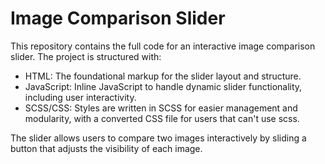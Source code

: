 # **Image Comparison Slider**
This repository contains the full code for an interactive image comparison slider. The project is structured with:

- HTML: The foundational markup for the slider layout and structure.
- JavaScript: Inline JavaScript to handle dynamic slider functionality, including user interactivity.
- SCSS/CSS: Styles are written in SCSS for easier management and modularity, with a converted CSS file for users that can't use scss.

The slider allows users to compare two images interactively by sliding a button that adjusts the visibility of each image.

